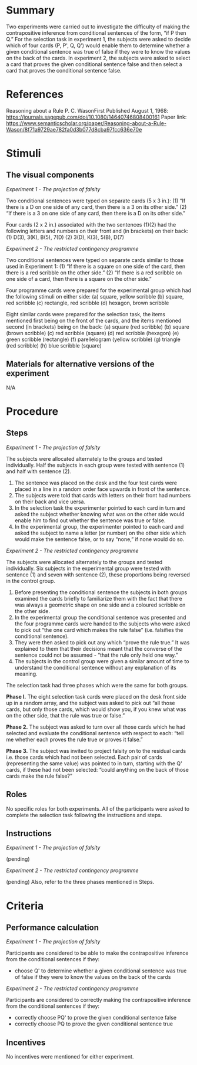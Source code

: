 # Summary
Two experiments were carried out to investigate the difficulty of making the contrapositive inference from conditional sentences of the form, “if P then Q.” For the selection task in experiment 1, the subjects were asked to decide which of four cards (P, P', Q, Q') would enable them to determine whether a given conditional sentence was true of false if they were to know the values on the back of the cards. In experiment 2, the subjects were asked to select a card that proves the given conditional sentence false and then select a card that proves the conditional sentence false.

# References
Reasoning about a Rule P. C. WasonFirst Published August 1, 1968: https://journals.sagepub.com/doi/10.1080/14640746808400161
Paper link: https://www.semanticscholar.org/paper/Reasoning-about-a-Rule-Wason/8f71a9729ae782fa0d3b077d8cba97fcc636e70e

# Stimuli
## The visual components

*Experiment 1 - The projection of falsity*

Two conditional sentences were typed on separate cards (5 x 3 in.):
(1) “If there is a D on one side of any card, then there is a 3 on its other side.” 
(2) “If there is a 3 on one side of any card, then there is a D on its other side.”

Four cards (2 x 2 in.) associated with the two sentences (1)(2) had the following letters and numbers on their front and (in brackets) on their back:
(1) D(3), 3(K), B(5), 7(D)
(2) 3(D), K(3), 5(B), D(7)

*Experiment 2 - The restricted contingency programme*

Two conditional sentences were typed on separate cards similar to those used in Experiment 1: 
(1) “If there is a square on one side of the card, then there is a red scribble on the other side.” 
(2) “If there is a red scribble on one side of a card, then there is a square on the other side.” 

Four programme cards were prepared for the experimental group which had the following stimuli on either side: 
(a) square, yellow scribble
(b) square, red scribble 
(c) rectangle, red scribble 
(d) hexagon, brown scribble 

Eight similar cards were prepared for the selection task, the items mentioned first being on the front of the cards, and the items mentioned second (in brackets) being on the back: 
(a) square (red scribble) 
(b) square (brown scribble) 
(c) red scribble (square) 
(d) red scribble (hexagon) 
(e) green scribble (rectangle) 
(f) parellelogram (yellow scribble)
(g) triangle (red scribble)
(h) blue scribble (square)

## Materials for alternative versions of the experiment 
N/A

# Procedure
## Steps

*Experiment 1 - The projection of falsity*

The subjects were allocated alternately to the groups and tested individually. Half the subjects in each group were tested with sentence (1) and half with sentence (2). 

1. The sentence was placed on the desk and the four test cards were placed in a line in a random order face upwards in front of the sentence. 
2. The subjects were told that cards with letters on their front had numbers on their back and vice uersa. 
3. In the selection task the experimenter pointed to each card in turn and asked the subject whether knowing what was on the other side would enable him to find out whether the sentence was true or false. 
4. In the experimental group, the experimenter pointed to each card and asked the subject to name a letter (or number) on the other side which would make the sentence false, or to say “none,” if none would do so.

*Experiment 2 - The restricted contingency programme*

The subjects were allocated alternately to the groups and tested individually. Six subjects in the experimental group were tested with sentence (1) and seven
with sentence (2), these proportions being reversed in the control group. 

1. Before presenting the conditional sentence the subjects in both groups examined the cards briefly to familiarize them with the fact that there was always a geometric shape on one side and a coloured scribble on the other side.
2. In the experimental group the conditional sentence was presented and the four programme cards were handed to the subjects who were asked to pick out “the one card which makes the rule false” (i.e. falsifies the conditional sentence). 
3. They were then asked to pick out any which “prove the rule true.” It was explained to them that their decisions meant that the converse of the sentence could not be assumed - “that the rule only held one way.” 
4. The subjects in the control group were given a similar amount of time to understand the conditional sentence without any explanation of its meaning.

The selection task had three phases which were the same for both groups.

**Phase I.** The eight selection task cards were placed on the desk front side up in a random array, and the subject was asked to pick out “all those cards, but only those cards, which would show you, if you knew what was on the other side, that the rule was true or false.”

**Phase 2.** The subject was asked to turn over all those cards which he had selected and evaluate the conditional sentence with respect to each: “tell me whether each proves the rule true or proves it false.”

**Phase 3.** The subject was invited to project falsity on to the residual cards i.e. those cards which had not been selected. Each pair of cards (representing the same value) was pointed to in turn, starting with the Q' cards, if these had not been selected: “could anything on the back of those cards make the rule false?”


## Roles 

No specific roles for both experiments. All of the participants were asked to complete the selection task following the instructions and steps.

## Instructions

*Experiment 1 - The projection of falsity*

(pending)

*Experiment 2 - The restricted contingency programme*

(pending)
Also, refer to the three phases mentioned in Steps.

# Criteria
## Performance calculation

*Experiment 1 - The projection of falsity* 

Participants are considered to be able to make the contrapositive inference from the conditional sentences if they:
* choose Q' to determine whether a given conditional sentence was true of false if they were to know the values on the back of the cards

*Experiment 2 - The restricted contingency programme*

Participants are considered to correctly making the contrapositive inference from the conditional sentences if they:
* correctly choose PQ' to prove the given conditional sentence false
* correctly choose PQ to prove the given conditional sentence true

## Incentives
No incentives were mentioned for either experiment.
